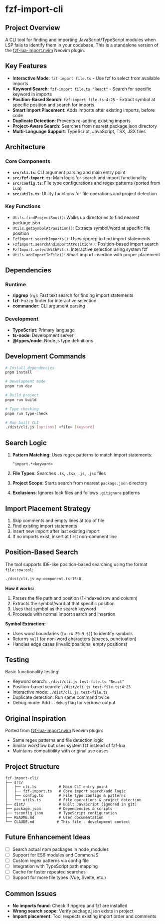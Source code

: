 # fzf-import-cli

## Project Overview

A CLI tool for finding and importing JavaScript/TypeScript modules when LSP fails to identify them in your codebase. This is a standalone version of the [fzf-lua-import.nvim](https://github.com/mattpatterson94/fzf-lua-import.nvim) Neovim plugin.

## Key Features

- **Interactive Mode**: `fzf-import file.ts` - Use fzf to select from available imports
- **Keyword Search**: `fzf-import file.ts "React"` - Search for specific keyword in imports
- **Position-Based Search**: `fzf-import file.ts:4:25` - Extract symbol at specific position and search for imports
- **Smart Import Placement**: Adds imports after existing imports, before code
- **Duplicate Detection**: Prevents re-adding existing imports
- **Project-Aware Search**: Searches from nearest package.json directory
- **Multi-Language Support**: TypeScript, JavaScript, TSX, JSX files

## Architecture

### Core Components

- **`src/cli.ts`**: CLI argument parsing and main entry point
- **`src/fzf-import.ts`**: Main logic for search and import functionality
- **`src/config.ts`**: File type configurations and regex patterns (ported from Lua)
- **`src/utils.ts`**: Utility functions for file operations and project detection

### Key Functions

- `Utils.findProjectRoot()`: Walks up directories to find nearest package.json
- `Utils.getSymbolAtPosition()`: Extracts symbol/word at specific file position
- `FzfImport.searchImports()`: Uses ripgrep to find import statements
- `FzfImport.searchAndImportAtPosition()`: Position-based import search
- `FzfImport.selectWithFzf()`: Interactive selection using system fzf
- `Utils.addImportToFile()`: Smart import insertion with proper placement

## Dependencies

### Runtime
- **ripgrep** (`rg`): Fast text search for finding import statements
- **fzf**: Fuzzy finder for interactive selection
- **commander**: CLI argument parsing

### Development
- **TypeScript**: Primary language
- **ts-node**: Development server
- **@types/node**: Node.js type definitions

## Development Commands

```bash
# Install dependencies
pnpm install

# Development mode
pnpm run dev

# Build project
pnpm run build

# Type checking
pnpm run type-check

# Run built CLI
./dist/cli.js [options] <file> [keyword]
```

## Search Logic

1. **Pattern Matching**: Uses regex patterns to match import statements:
   ```regex
   ^import.*<keyword>
   ```

2. **File Types**: Searches `.ts`, `.tsx`, `.js`, `.jsx` files

3. **Project Scope**: Starts search from nearest `package.json` directory

4. **Exclusions**: Ignores lock files and follows `.gitignore` patterns

## Import Placement Strategy

1. Skip comments and empty lines at top of file
2. Find existing import statements
3. Insert new import after last existing import
4. If no imports exist, insert at first non-comment line

## Position-Based Search

The tool supports IDE-like position-based searching using the format `file:row:col`:

```bash
./dist/cli.js my-component.ts:15:8
```

**How it works:**
1. Parses the file path and position (1-indexed row and column)
2. Extracts the symbol/word at that specific position
3. Uses that symbol as the search keyword
4. Proceeds with normal import search and insertion

**Symbol Extraction:**
- Uses word boundaries (`[a-zA-Z0-9_$]`) to identify symbols
- Returns `null` for non-word characters (spaces, punctuation)
- Handles edge cases (invalid positions, empty positions)

## Testing

Basic functionality testing:
- Keyword search: `./dist/cli.js test-file.ts "React"`
- Position-based search: `./dist/cli.js test-file.ts:4:25` 
- Interactive mode: `./dist/cli.js test-file.ts`
- Duplicate detection: Run same command twice
- Debug mode: Add `--debug` flag for verbose output

## Original Inspiration

Ported from [fzf-lua-import.nvim](../fzf-lua-import.nvim) Neovim plugin:
- Same regex patterns and file detection logic
- Similar workflow but uses system fzf instead of fzf-lua
- Maintains compatibility with original use cases

## Project Structure

```
fzf-import-cli/
├── src/
│   ├── cli.ts          # Main CLI entry point
│   ├── fzf-import.ts   # Core import search/add logic
│   ├── config.ts       # File type configs & patterns
│   └── utils.ts        # File operations & project detection
├── dist/               # Built JavaScript (ignored in git)
├── package.json        # Dependencies & scripts
├── tsconfig.json       # TypeScript configuration
├── README.md           # User documentation
└── CLAUDE.md          # This file - development context
```

## Future Enhancement Ideas

- [ ] Search actual npm packages in node_modules
- [ ] Support for ES6 modules and CommonJS
- [ ] Custom regex patterns via config file
- [ ] Integration with TypeScript path mapping
- [ ] Cache for faster repeated searches
- [ ] Support for more file types (Vue, Svelte, etc.)

## Common Issues

- **No imports found**: Check if ripgrep and fzf are installed
- **Wrong search scope**: Verify package.json exists in project
- **Import placement**: Tool respects existing import order and comments
